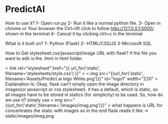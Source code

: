 # PredictAI

How to use it?
1- Open run.py
2- Run it like a normal python file.
3- Open in chrome or Your browser the Ctrl+lift click to follow http://127.0.0.1:5000/ shown in the terminal
4- Cancel it by clicking ctrl+c in the terminal

What is it built on?
1- Python (Flask)
2- HTML/CSS/JS
3-Microsoft SQL

How to Get stylesheet.css/javascript/image URL with flask?
if the file you want to edit is the .html in html folder.

< link rel="stylesheet" href="{{ url_for('static', filename='stylesheets/style.css') }}" >
< img src="{{url_for('static', filename='Assets/Predict.ai logo White.png')}}" id="logo1" width="220" >
Explanation Is:
Okay, flask can't simply open the image directory in images(or javascript or css stylesheet). it has a default, which is static, so all images have to be stored in statics (for simplicity) to be used.
So, how do we use it?
simply use < img src="{{url_for('static',filename='/images/imag.png')}}" >
what happens is URL for concentrates the static with images so in the end flask reads it like -> static/images/imag.png
